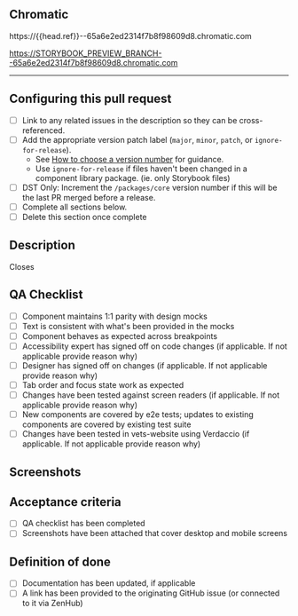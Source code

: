 ## Chromatic
<!-- This `{{head.ref}}` is a placeholder for a CI job - it will be updated automatically -->
https://{{head.ref}}--65a6e2ed2314f7b8f98609d8.chromatic.com

https://STORYBOOK_PREVIEW_BRANCH--65a6e2ed2314f7b8f98609d8.chromatic.com

---
## Configuring this pull request
- [ ] Link to any related issues in the description so they can be cross-referenced.
- [ ] Add the appropriate version patch label (`major`, `minor`, `patch`, or `ignore-for-release`).
    - See [How to choose a version number](https://github.com/department-of-veterans-affairs/component-library#how-to-choose-a-version-number) for guidance.
    - Use `ignore-for-release` if files haven't been changed in a component library package. (ie. only Storybook files)
- [ ] DST Only: Increment the `/packages/core` version number if this will be the last PR merged before a release.
- [ ] Complete all sections below.
- [ ] Delete this section once complete

## Description
Closes <ticket>

## QA Checklist
- [ ] Component maintains 1:1 parity with design mocks
- [ ] Text is consistent with what's been provided in the mocks
- [ ] Component behaves as expected across breakpoints
- [ ] Accessibility expert has signed off on code changes (if applicable. If not applicable provide reason why)
- [ ] Designer has signed off on changes (if applicable. If not applicable provide reason why)
- [ ] Tab order and focus state work as expected
- [ ] Changes have been tested against screen readers (if applicable. If not applicable provide reason why)
- [ ] New components are covered by e2e tests; updates to existing components are covered by existing test suite
- [ ] Changes have been tested in vets-website using Verdaccio (if applicable. If not applicable provide reason why)

## Screenshots


## Acceptance criteria
- [ ] QA checklist has been completed
- [ ] Screenshots have been attached that cover desktop and mobile screens

## Definition of done
- [ ] Documentation has been updated, if applicable
- [ ] A link has been provided to the originating GitHub issue (or connected to it via ZenHub)
